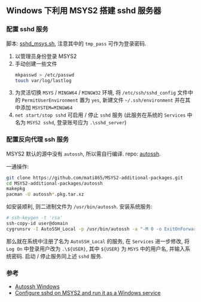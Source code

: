 ## Windows 下利用 MSYS2 搭建 sshd 服务器

### 配置 sshd 服务

脚本: [sshd_msys.sh](../src/sshd_msys.sh), 注意其中的 `tmp_pass` 可作为登录密码.

1. 以管理员身份登录 MSYS2
1. 手动创建一些文件
   ```bash
   mkpasswd > /etc/passwd
   touch var/log/lastlog
   ```
1. 为灵活切换 `MSYS` / `MINGW64` / `MINGW32` 环境,
   将 `/etc/ssh/sshd_config` 文件中的 `PermitUserEnvironment` 置为 `yes`,
   新建文件 `~/.ssh/environment` 并在其中添加 `MSYSTEM=MINGW64`
1. `net start/stop sshd` 可启用 / 停止 `sshd` 服务
   (此服务在系统的 `Services` 中名为 `MSYS2 sshd`, 登录账号应为 `.\sshd_server`)

### 配置反向代理 ssh 服务

MSYS2 默认的源中没有 `autossh`, 所以需自行编译.
repo: [autossh][autossh-additional-pkgs-repo].

一通操作:

```bash
git clone https://github.com/mati865/MSYS2-additional-packages.git
cd MSYS2-additional-packages/autossh
makepkg
pacman -U autossh*.pkg.tar.xz
```

如安装顺利, 则二进制文件为 `/usr/bin/autossh`.
安装系统服务:

```bash
# ssh-keygen -t 'rsa'
ssh-copy-id user@domain
cygrunsrv -I AutoSSH_Local -p /usr/bin/autossh -a "-M 0 -o ExitOnForwardFailure=yes -o ServerAliveInterval=30 -o ServerAliveCountMax=3 -NR 1234:localhost:22 user@domain -i ~/.ssh/id_rsa"
```

那么就在系统中注册了名为 `AutoSSH_Local` 的服务,
在 `Services` 进一步修改, 将 `Log On` 中登录用户改为
`.\${USER}`, 其中 `${USER}` 为 `MSYS` 中的用户名,
并输入系统密码. 启动 / 停止服务同上述 `sshd` 服务.

### 参考

- [Autossh Windows][autossh-windows]
- [Configure sshd on MSYS2 and run it as a Windows service][gist-00ee]

[gist-00ee]: https://gist.github.com/samhocevar/00eec26d9e9988d080ac#gistcomment-1508583
[autossh-additional-pkgs-repo]: https://github.com/mati865/MSYS2-additional-packages
[autossh-windows]: https://support.chartio.com/docs/data-sources/autossh-windows
